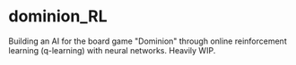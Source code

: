 # dominion_RL
Building an AI for the board game "Dominion" through online reinforcement learning (q-learning) with neural networks. Heavily WIP.

